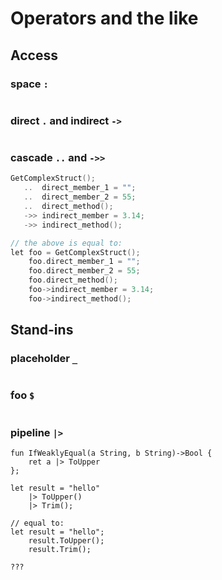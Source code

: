 # Operators and the like

## Access

### space `:`

```go

```

### direct `.` and indirect `->`

```cpp

```

### cascade `..` and `->>`

```cpp
GetComplexStruct();
   ..  direct_member_1 = "";
   ..  direct_member_2 = 55;
   ..  direct_method();
   ->> indirect_member = 3.14;
   ->> indirect_method();

// the above is equal to:
let foo = GetComplexStruct();
    foo.direct_member_1 = "";
    foo.direct_member_2 = 55;
    foo.direct_method();
    foo->indirect_member = 3.14;
    foo->indirect_method();
```

## Stand-ins

### placeholder `_`

```go

```

### foo `$`

```go

```

### pipeline `|>`

```f#
fun IfWeaklyEqual(a String, b String)->Bool {
    ret a |> ToUpper
};

let result = "hello"
    |> ToUpper()
    |> Trim();

// equal to:
let result = "hello";
    result.ToUpper();
    result.Trim();

???
```
